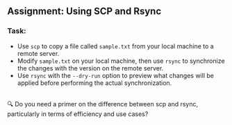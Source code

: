 ## Assignment: Using SCP and Rsync

### Task:

- Use `scp` to copy a file called `sample.txt` from your local machine to a remote server.
- Modify `sample.txt` on your local machine, then use `rsync` to synchronize the changes with the version on the remote server.
- Use `rsync` with the `--dry-run` option to preview what changes will be applied before performing the actual synchronization.

<br>
🔍 Do you need a primer on the difference between scp and rsync, particularly in terms of efficiency and use cases?